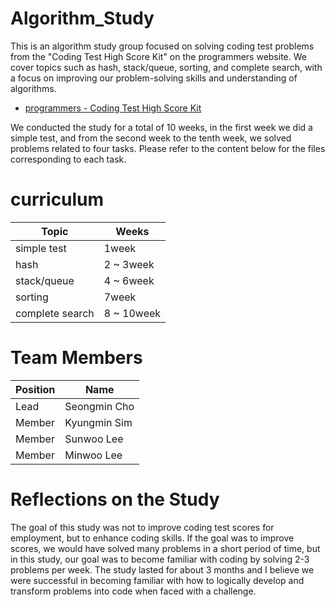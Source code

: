 # Algorithm_Study
This is an algorithm study group focused on solving coding test problems from the "Coding Test High Score Kit" on the programmers website. We cover topics such as hash, stack/queue, sorting, and complete search, with a focus on improving our problem-solving skills and understanding of algorithms.
- [programmers - Coding Test High Score Kit](https://school.programmers.co.kr/learn/challenges?tab=algorithm_practice_kit)


We conducted the study for a total of 10 weeks, in the first week we did a simple test, and from the second week to the tenth week, we solved problems related to four tasks. Please refer to the content below for the files corresponding to each task.
  
    
    

  
    
    
# curriculum
| Topic | Weeks |
| --- | --- |
| simple test | 1week |
| hash | 2 ~ 3week |
| stack/queue | 4 ~ 6week |
| sorting | 7week |
| complete search | 8 ~ 10week |




# Team Members
| Position | Name |
| --- | --- |
| Lead | Seongmin Cho |
| Member | Kyungmin Sim |
| Member | Sunwoo Lee |
| Member | Minwoo Lee |



# Reflections on the Study
The goal of this study was not to improve coding test scores for employment, but to enhance coding skills. If the goal was to improve scores, we would have solved many problems in a short period of time, but in this study, our goal was to become familiar with coding by solving 2-3 problems per week. The study lasted for about 3 months and I believe we were successful in becoming familiar with how to logically develop and transform problems into code when faced with a challenge.
